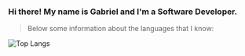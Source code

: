 ### Hi there! My name is Gabriel and I'm a Software Developer.

<blockquote>Below some information about the languages that I know:</blockquote>

![Top Langs](https://github-readme-stats.vercel.app/api/top-langs/?username=perinazzoo&langs_count=5&hide=objective-c)
